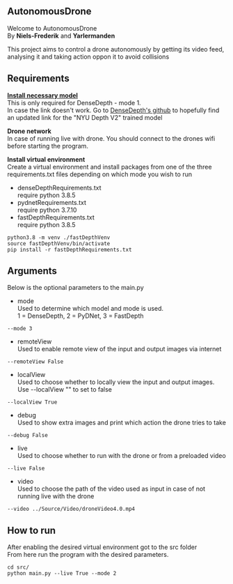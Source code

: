 ## AutonomousDrone
Welcome to AutonomousDrone <br/>
By **Niels-Frederik** and **Yarlermanden** <br/>

This project aims to control a drone autonomously by getting its video feed, analysing it and taking action oppon it to avoid collisions

## Requirements
**[Install necessary model](https://s3-eu-west-1.amazonaws.com/densedepth/nyu.h5)** <br/>
This is only required for DenseDepth - mode 1. <br/>
In case the link doesn't work. Go to [DenseDepth's github](https://github.com/ialhashim/DenseDepth) to hopefully find an updated link for the  "NYU Depth V2" trained model

**Drone network** <br/>
In case of running live with drone. You should connect to the drones wifi before starting the program.

**Install virtual environment** <br/>
Create a virtual environment and install packages from one of the three requirements.txt files depending on which mode you wish to run <br/>
* denseDepthRequirements.txt <br/>
require python 3.8.5
* pydnetRequirements.txt <br/>
require python 3.7.10
* fastDepthRequirements.txt <br/>
require python 3.8.5

```
python3.8 -m venv ./fastDepthVenv
source fastDepthVenv/bin/activate
pip install -r fastDepthRequirements.txt
```

## Arguments
Below is the optional parameters to the main.py

* mode <br/>
Used to determine which model and mode is used. <br/>
1 = DenseDepth, 2 = PyDNet, 3 = FastDepth
```
--mode 3 
```

* remoteView <br/>
Used to enable remote view of the input and output images via internet
```
--remoteView False
```

* localView <br/>
Used to choose whether to locally view the input and output images. Use --localView "" to set to false
```
--localView True
```

* debug <br/>
Used to show extra images and print which action the drone tries to take
```
--debug False
```

* live <br/>
Used to choose whether to run with the drone or from a preloaded video
```
--live False
```

* video <br/>
Used to choose the path of the video used as input in case of not running live with the drone
```
--video ../Source/Video/droneVideo4.0.mp4
```

## How to run
After enabling the desired virtual environment got to the src folder <br/>
From here run the program with the desired parameters.

```
cd src/
python main.py --live True --mode 2
```
